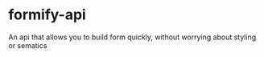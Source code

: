# formify-api
An api that allows you to build form quickly, without worrying about styling or sematics
